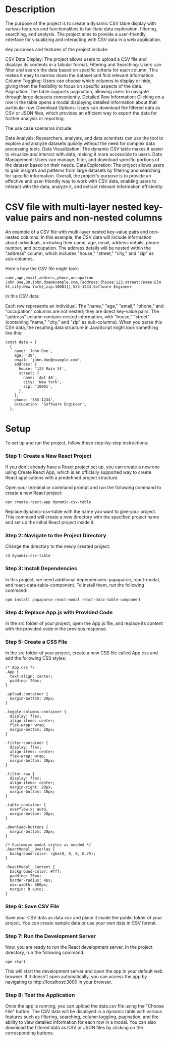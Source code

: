 # Description
The purpose of the project is to create a dynamic CSV table display with various features and functionalities to facilitate data exploration, filtering, searching, and analysis. The project aims to provide a user-friendly interface for visualizing and interacting with CSV data in a web application.

Key purposes and features of the project include:

CSV Data Display: The project allows users to upload a CSV file and displays its contents in a tabular format.
Filtering and Searching: Users can filter and search the data based on specific criteria for each column. This makes it easy to narrow down the dataset and find relevant information.
Column Toggling: Users can choose which columns to display or hide, giving them the flexibility to focus on specific aspects of the data.
Pagination: The table supports pagination, allowing users to navigate through large datasets conveniently.
Detailed Row Information: Clicking on a row in the table opens a modal displaying detailed information about that particular row.
Download Options: Users can download the filtered data as CSV or JSON files, which provides an efficient way to export the data for further analysis or reporting.

The use case scenarios include:

Data Analysis: Researchers, analysts, and data scientists can use the tool to explore and analyze datasets quickly without the need for complex data processing tools.
Data Visualization: The dynamic CSV table makes it easier to visualize and interact with data, making it more accessible to users.
Data Management: Users can manage, filter, and download specific portions of the dataset based on their needs.
Data Exploration: The project allows users to gain insights and patterns from large datasets by filtering and searching for specific information.
Overall, the project's purpose is to provide an effective and user-friendly way to work with CSV data, enabling users to interact with the data, analyze it, and extract relevant information efficiently.

# CSV file with multi-layer nested key-value pairs and non-nested columns
An example of a CSV file with multi-layer nested key-value pairs and non-nested columns. In this example, the CSV data will include information about individuals, including their name, age, email, address details, phone number, and occupation. The address details will be nested within the "address" column, which includes "house," "street," "city," and "zip" as sub-columns.

Here's how the CSV file might look:

```
name,age,email,address,phone,occupation
John Doe,30,john.doe@example.com,{address:{house:123,street:{name:Elm St,city:New York},zip:10001}},555-1234,Software Engineer
```

In this CSV data:

Each row represents an individual.
The "name," "age," "email," "phone," and "occupation" columns are not nested; they are direct key-value pairs.
The "address" column contains nested information, with "house," "street" (containing "name," "city," and "zip" as sub-columns).
When you parse this CSV data, the resulting data structure in JavaScript might look something like this:

```
const data = [
  {
    name: 'John Doe',
    age: '30',
    email: 'john.doe@example.com',
    address: {
      house: '123 Main St',
      street: {
        name: 'Apt 4A',
        city: 'New York',
        zip: '10001',
      },
    },
    phone: '555-1234',
    occupation: 'Software Engineer',
  },
```

# Setup
To set up and run the project, follow these step-by-step instructions:

### Step 1: Create a New React Project
If you don't already have a React project set up, you can create a new one using Create React App, which is an officially supported way to create React applications with a predefined project structure.

Open your terminal or command prompt and run the following command to create a new React project:

```
npx create-react-app dynamic-csv-table
```

Replace dynamic-csv-table with the name you want to give your project. This command will create a new directory with the specified project name and set up the initial React project inside it.

### Step 2: Navigate to the Project Directory
Change the directory to the newly created project:

```
cd dynamic-csv-table
```

### Step 3: Install Dependencies
In this project, we need additional dependencies: papaparse, react-modal, and react-data-table-component. To install them, run the following command:

```
npm install papaparse react-modal react-data-table-component
```

### Step 4: Replace App.js with Provided Code
In the src folder of your project, open the App.js file, and replace its content with the provided code in the previous response.

### Step 5: Create a CSS File
In the src folder of your project, create a new CSS file called App.css and add the following CSS styles:

```
/* App.css */
.App {
  text-align: center;
  padding: 20px;
}

.upload-container {
  margin-bottom: 20px;
}

.toggle-columns-container {
  display: flex;
  align-items: center;
  flex-wrap: wrap;
  margin-bottom: 20px;
}

.filter-container {
  display: flex;
  align-items: center;
  flex-wrap: wrap;
  margin-bottom: 20px;
}

.filter-row {
  display: flex;
  align-items: center;
  margin-right: 20px;
  margin-bottom: 10px;
}

.table-container {
  overflow-x: auto;
  margin-bottom: 20px;
}

.download-buttons {
  margin-bottom: 20px;
}

/* Customize modal styles as needed */
.ReactModal__Overlay {
  background-color: rgba(0, 0, 0, 0.75);
}

.ReactModal__Content {
  background-color: #fff;
  padding: 20px;
  border-radius: 4px;
  max-width: 600px;
  margin: 0 auto;
}
```

### Step 6: Save CSV File
Save your CSV data as data.csv and place it inside the public folder of your project. You can create sample data or use your own data in CSV format.

### Step 7: Run the Development Server
Now, you are ready to run the React development server. In the project directory, run the following command:

```
npm start
```

This will start the development server and open the app in your default web browser. If it doesn't open automatically, you can access the app by navigating to http://localhost:3000 in your browser.

### Step 8: Test the Application
Once the app is running, you can upload the data.csv file using the "Choose File" button. The CSV data will be displayed in a dynamic table with various features such as filtering, searching, column toggling, pagination, and the ability to view detailed information for each row in a modal. You can also download the filtered data as CSV or JSON files by clicking on the corresponding buttons.
